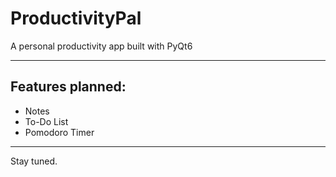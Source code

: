 # ProductivityPal

A personal productivity app built with PyQt6

---

## Features planned:

- Notes
- To-Do List
- Pomodoro Timer

---

Stay tuned.

